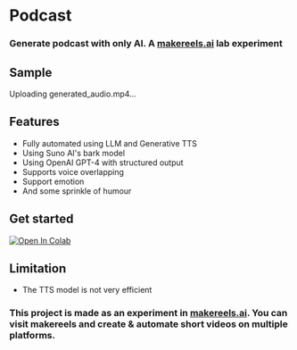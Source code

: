 # Podcast

### Generate podcast with only AI. A [makereels.ai](https://makereels.ai) lab experiment  

## Sample




Uploading generated_audio.mp4…




## Features

- Fully automated using LLM and Generative TTS
- Using Suno AI's bark model
- Using OpenAI GPT-4 with structured output
- Supports voice overlapping
- Support emotion
- And some sprinkle of humour

## Get started

[![Open In Colab](https://colab.research.google.com/assets/colab-badge.svg)](https://colab.research.google.com/github/tuhinpal/podcast/blob/main/Podcast.ipynb)

## Limitation

- The TTS model is not very efficient

### This project is made as an experiment in [makereels.ai](https://makereels.ai). You can visit makereels and create & automate short videos on multiple platforms.
